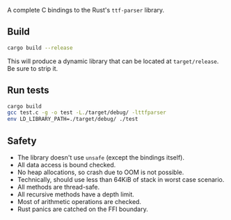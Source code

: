 A complete C bindings to the Rust's `ttf-parser` library.

## Build

```sh
cargo build --release
```

This will produce a dynamic library that can be located at `target/release`.
Be sure to strip it.

## Run tests

```sh
cargo build
gcc test.c -g -o test -L./target/debug/ -lttfparser
env LD_LIBRARY_PATH=./target/debug/ ./test
```

## Safety

- The library doesn't use `unsafe` (except the bindings itself).
- All data access is bound checked.
- No heap allocations, so crash due to OOM is not possible.
- Technically, should use less than 64KiB of stack in worst case scenario.
- All methods are thread-safe.
- All recursive methods have a depth limit.
- Most of arithmetic operations are checked.
- Rust panics are catched on the FFI boundary.
